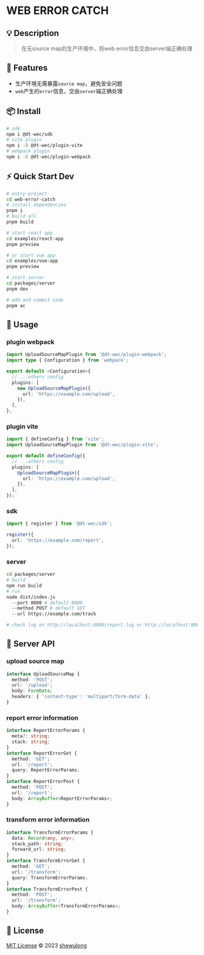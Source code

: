 # WEB ERROR CATCH

## 💡 Description

> 在无source map的生产环境中，将web error信息交由server端正确处理

## 🚀 Features

- 生产环境无需暴露`source map`，避免安全问题
- `web`产生的`error`信息，交由`server`端正确处理

## 📦 Install

```bash
# sdk
npm i @dt-wec/sdk
# vite plugin
npm i -D @dt-wec/plugin-vite
# webpack plugin
npm i -D @dt-wec/plugin-webpack
```

## ⚡ Quick Start Dev

```bash
# entry project
cd web-error-catch
# install dependencies
pnpm i
# build all
pnpm build

# start react app
cd examples/react-app
pnpm preview

# or start vue app
cd examples/vue-app
pnpm preview

# start server
cd packages/server
pnpm dev

# add and commit code
pnpm ac
```

## 🦄 Usage

### plugin webpack

```ts
import UploadSourceMapPlugin from '@dt-wec/plugin-webpack';
import type { Configuration } from 'webpack';

export default <Configuration>{
  // ...others config
  plugins: [
    new UploadSourceMapPlugin({
      url: 'https://example.com/upload',
    }),
  ],
};
```

### plugin vite

```ts
import { defineConfig } from 'vite';
import UploadSourceMapPlugin from '@dt-wec/plugin-vite';

export default defineConfig({
  // ...others config
  plugins: [
    UploadSourceMapPlugin({
      url: 'https://example.com/upload',
    }),
  ],
});
```

### sdk

```ts
import { register } from '@dt-wec/sdk';

register({
  url: 'https://example.com/report',
});
```

### server

```bash
cd packages/server
# build
npm run build
# run
node dist/index.js
  --port 8000 # default 8000
  --method POST # default GET
  --url https://example.com/track

# check log on http://localhost:8080/report.log or http://localhost:8080/report.json
```

## 🔑 Server API

### upload source map

```ts
interface UploadSourceMap {
  method: 'POST';
  url: '/upload';
  body: FormData;
  headers: { 'content-type': 'multipart/form-data' };
}
```

### report error information

```ts
interface ReportErrorParams {
  meta?: string;
  stack: string;
}
interface ReportErrorGet {
  method: 'GET';
  url: '/report';
  query: ReportErrorParams;
}
interface ReportErrorPost {
  method: 'POST';
  url: '/report';
  body: ArrayBuffer<ReportErrorParams>;
}
```

### transform error information

```ts
interface TransformErrorParams {
  data: Record<any, any>;
  stack_path: string;
  forward_url: string;
}
interface TransformErrorGet {
  method: 'GET';
  url: '/transform';
  query: TransformErrorParams;
}
interface TransformErrorPost {
  method: 'POST';
  url: '/transform';
  body: ArrayBuffer<TransformErrorParams>;
}
```

## 📄 License

[MIT License](https://github.com/wulongshe/web-error-catch/blob/master/LICENSE.md) © 2023 [shewulong](https://github.com/wulongshe)
